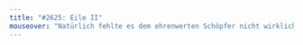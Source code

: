 ```yaml
---
title: "#2625: Eile II"
mouseover: "Natürlich fehlte es dem ehrenwerten Schöpfer nicht wirklich an Comickreierzeit, obgleich er allerfleißigst mit dem Fredkalender 2013 beschäftigt ist. Wiederholte Selbstwiederholung in irgendwelchen Zukünften ist aber nicht zu befürchten, nur ein leises Hintergrundkichern des erwähnten Schöpfers, der nicht nur die Idee des heutigen Comics mag, sondern auch, von sich selbst in dritter Person zu schreiben. Und nebenbei: Wer den heutigen Comic mag oder gar dohv findet, darf gerne mal die mehr als 2300 Comics auf http://www.qwantz.com/ anschauen."
---
```

